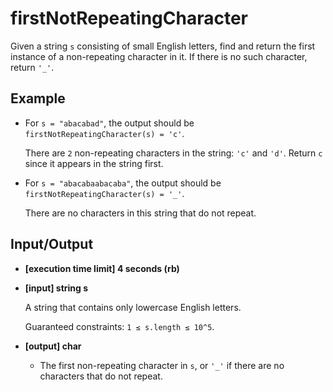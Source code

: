 # firstNotRepeatingCharacter

Given a string `s` consisting of small English letters, find and return the first instance of a non-repeating character in it. If there is no such character, return `'_'`.

## Example

- For `s = "abacabad"`, the output should be `firstNotRepeatingCharacter(s) = 'c'`.

  There are `2` non-repeating characters in the string: `'c'` and `'d'`. Return `c` since it appears in the string first.

- For `s = "abacabaabacaba"`, the output should be `firstNotRepeatingCharacter(s) = '_'`.

  There are no characters in this string that do not repeat.

## Input/Output

- **[execution time limit] 4 seconds (rb)**

- **[input] string s**

  A string that contains only lowercase English letters.

  Guaranteed constraints:
  `1 ≤ s.length ≤ 10^5`.

- **[output] char**

  * The first non-repeating character in `s`, or `'_'` if there are no characters that do not repeat.
